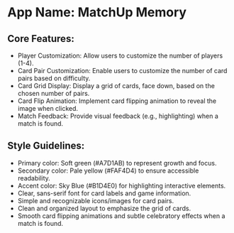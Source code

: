 # **App Name**: MatchUp Memory

## Core Features:

- Player Customization: Allow users to customize the number of players (1-4).
- Card Pair Customization: Enable users to customize the number of card pairs based on difficulty.
- Card Grid Display: Display a grid of cards, face down, based on the chosen number of pairs.
- Card Flip Animation: Implement card flipping animation to reveal the image when clicked.
- Match Feedback: Provide visual feedback (e.g., highlighting) when a match is found.

## Style Guidelines:

- Primary color: Soft green (#A7D1AB) to represent growth and focus.
- Secondary color: Pale yellow (#FAF4D4) to ensure accessible readability.
- Accent color: Sky Blue (#B1D4E0) for highlighting interactive elements.
- Clear, sans-serif font for card labels and game information.
- Simple and recognizable icons/images for card pairs.
- Clean and organized layout to emphasize the grid of cards.
- Smooth card flipping animations and subtle celebratory effects when a match is found.
